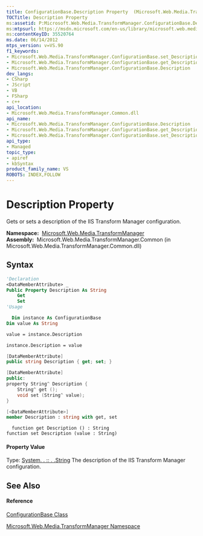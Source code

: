 ```yaml
---
title: ConfigurationBase.Description Property  (Microsoft.Web.Media.TransformManager)
TOCTitle: Description Property
ms:assetid: P:Microsoft.Web.Media.TransformManager.ConfigurationBase.Description
ms:mtpsurl: https://msdn.microsoft.com/en-us/library/microsoft.web.media.transformmanager.configurationbase.description(v=VS.90)
ms:contentKeyID: 35520764
ms.date: 06/14/2012
mtps_version: v=VS.90
f1_keywords:
- Microsoft.Web.Media.TransformManager.ConfigurationBase.set_Description
- Microsoft.Web.Media.TransformManager.ConfigurationBase.get_Description
- Microsoft.Web.Media.TransformManager.ConfigurationBase.Description
dev_langs:
- CSharp
- JScript
- VB
- FSharp
- c++
api_location:
- Microsoft.Web.Media.TransformManager.Common.dll
api_name:
- Microsoft.Web.Media.TransformManager.ConfigurationBase.Description
- Microsoft.Web.Media.TransformManager.ConfigurationBase.get_Description
- Microsoft.Web.Media.TransformManager.ConfigurationBase.set_Description
api_type:
- Managed
topic_type:
- apiref
- kbSyntax
product_family_name: VS
ROBOTS: INDEX,FOLLOW
---
```


# Description Property

Gets or sets a description of the IIS Transform Manager configuration.

**Namespace:**  [Microsoft.Web.Media.TransformManager](microsoft-web-media-transformmanager-namespace.md)  
**Assembly:**  Microsoft.Web.Media.TransformManager.Common (in Microsoft.Web.Media.TransformManager.Common.dll)

## Syntax

``` vb
'Declaration
<DataMemberAttribute> _
Public Property Description As String
    Get
    Set
'Usage

  Dim instance As ConfigurationBase
Dim value As String

value = instance.Description

instance.Description = value
```

``` csharp
[DataMemberAttribute]
public string Description { get; set; }
```

``` c++
[DataMemberAttribute]
public:
property String^ Description {
    String^ get ();
    void set (String^ value);
}
```

``` fsharp
[<DataMemberAttribute>]
member Description : string with get, set
```

``` jscript
  function get Description () : String
function set Description (value : String)
```

#### Property Value

Type: [System. . :: . .String](https://msdn.microsoft.com/en-us/library/s1wwdcbf\(v=vs.90\))  
The description of the IIS Transform Manager configuration.  

## See Also

#### Reference

[ConfigurationBase Class](configurationbase-class-microsoft-web-media-transformmanager.md)

[Microsoft.Web.Media.TransformManager Namespace](microsoft-web-media-transformmanager-namespace.md)

